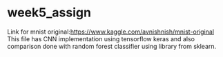 # week5_assign
Link for mnist original:https://www.kaggle.com/avnishnish/mnist-original
This file has CNN implementation using tensorflow keras and also comparison done with random forest classifier using library from sklearn.
